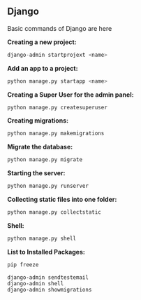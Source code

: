 ## Django

Basic commands of Django are here

**Creating a new project:**
```python
django-admin startprojext <name>
```

**Add an app to a project:**
```python
python manage.py startapp <name>
```

**Creating a Super User for the admin panel:**
```python
python manage.py createsuperuser
```

**Creating migrations:**
```python
python manage.py makemigrations
```

**Migrate the database:**
```python
python manage.py migrate
```

**Starting the server:**
```python
python manage.py runserver
```

**Collecting static files into one folder:**
```python
python manage.py collectstatic
```

**Shell:**
```python
python manage.py shell
```

**List to Installed Packages:**
```python
pip freeze
```

```
django-admin sendtestemail
django-admin shell
django-admin showmigrations
```